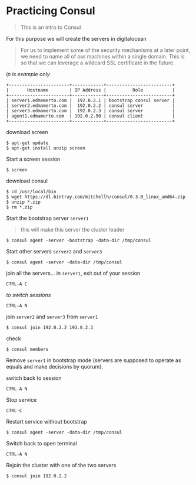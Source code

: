 # Practicing Consul

> This is an intro to Consul

For this purpose we will create the servers in digitalocean

> For us to implement some of the security mechanisms at a later point, we need to name all of our machines within a single domain. This is so that we can leverage a wildcard SSL certificate in the future.

*ip is example only*
```
+-----------------------+------------+-------------------------+
|       Hostname        | IP Address |          Role           |
+-----------------------+------------+-------------------------+
| server1.edmamerto.com |  192.0.2.1 | bootstrap consul server |
| server2.edmamerto.com |  192.0.2.2 | consul server           |
| server3.edmamerto.com |  192.0.2.3 | consul server           |
| agent1.edmamerto.com  | 192.0.2.50 | consul client           |
+-----------------------+------------+-------------------------+
```
download screen
```
$ apt-get update
$ apt-get install unzip screen
```
Start a screen session
```
$ screen
```
download consul
```
$ cd /usr/local/bin
$ wget https://dl.bintray.com/mitchellh/consul/0.3.0_linux_amd64.zip
$ unzip *.zip
$ rm *.zip
```
Start the bootstrap server `server1`
> this will make this server the cluster leader
```
$ consul agent -server -bootstrap -data-dir /tmp/consul
```
Start other servers `server2` and `server3`

```
$ consul agent -server -data-dir /tmp/consul
```
join all the servers... in `server1`, exit out of your session
```
CTRL-A C
```
*to switch sessions* 
```
CTRL-A N
```
join `server2` and `server3` from `server1`
```
$ consul join 192.0.2.2 192.0.2.3
```
check
```
$ consul members
```
Remove `server1` in bootstrap mode (servers are supposed to operate as equals and make decisions by quorum).

switch back to session
```
CTRL-A N
``` 
Stop service
```
CTRL-C
```
 Restart service without bootstrap
```
$ consul agent -server -data-dir /tmp/consul
```
Switch back to open terminal
```
CTRL-A N
```
Rejoin the cluster  with one of the two servers
```
$ consul join 192.0.2.2
```
